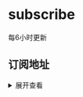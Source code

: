 # subscribe

每6小时更新

## 订阅地址
<details>
<summary>展开查看</summary>
<pre><code>
### 全部订阅：

`https://raw.githubusercontent.com/bevingt/subscribe/master/sub/all.txt`

### 适合clash的ss订阅

`https://raw.githubusercontent.com/bevingt/subscribe/master/sub/ss_removeTheProtocolIsNotAvailable.txt`

### v2ray订阅

`https://raw.githubusercontent.com/bevingt/subscribe/master/sub/v2ray-sub.txt`

### ss订阅

`https://raw.githubusercontent.com/bevingt/subscribe/master/sub/ss-sub.txt`

### ssr订阅

`https://raw.githubusercontent.com/bevingt/subscribe/master/sub/ssr-sub.txt`

### trojan订阅

`https://raw.githubusercontent.com/bevingt/subscribe/master/sub/trojan-sub.txt`
</code></pre>
</details>